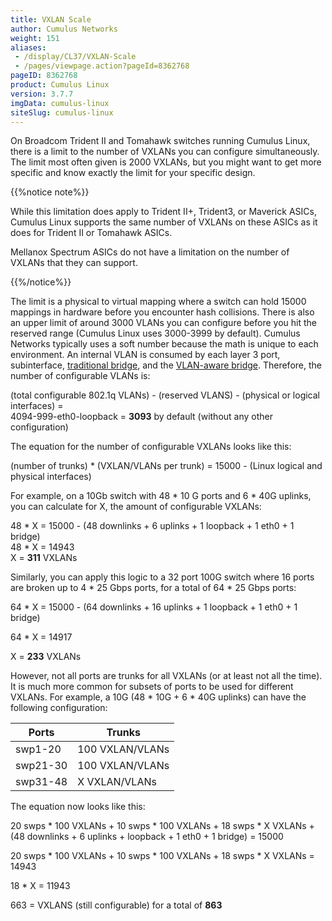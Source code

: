 ```yaml
---
title: VXLAN Scale
author: Cumulus Networks
weight: 151
aliases:
 - /display/CL37/VXLAN-Scale
 - /pages/viewpage.action?pageId=8362768
pageID: 8362768
product: Cumulus Linux
version: 3.7.7
imgData: cumulus-linux
siteSlug: cumulus-linux
---
```

On Broadcom Trident II and Tomahawk switches running Cumulus Linux,
there is a limit to the number of VXLANs you can configure
simultaneously. The limit most often given is 2000 VXLANs, but you might
want to get more specific and know exactly the limit for your specific
design.

{{%notice note%}}

While this limitation does apply to Trident II+, Trident3, or Maverick
ASICs, Cumulus Linux supports the same number of VXLANs on these ASICs
as it does for Trident II or Tomahawk ASICs.

Mellanox Spectrum ASICs do not have a limitation on the number of VXLANs
that they can support.

{{%/notice%}}

The limit is a physical to virtual mapping where a switch can hold 15000
mappings in hardware before you encounter hash collisions. There is also
an upper limit of around 3000 VLANs you can configure before you hit the
reserved range (Cumulus Linux uses 3000-3999 by default). Cumulus
Networks typically uses a soft number because the math is unique to each
environment. An internal VLAN is consumed by each layer 3 port, subinterface,
[traditional bridge](/cumulus-linux/Layer-2/Ethernet-Bridging-VLANs/Traditional-Bridge-Mode),
and the [VLAN-aware bridge](/cumulus-linux/Layer-2/Ethernet-Bridging-VLANs/VLAN-aware-Bridge-Mode).
Therefore, the number of configurable VLANs is:

(total configurable 802.1q VLANs) - (reserved VLANS) - (physical or logical interfaces) =  
4094-999-eth0-loopback = **3093** by default (without any other
configuration)

The equation for the number of configurable VXLANs looks like this:

(number of trunks) \* (VXLAN/VLANs per trunk) = 15000 - (Linux logical
and physical interfaces)

For example, on a 10Gb switch with 48 \* 10 G ports and 6 \* 40G
uplinks, you can calculate for X, the amount of configurable VXLANs:

48 \* X = 15000 - (48 downlinks + 6 uplinks + 1 loopback + 1 eth0 + 1
bridge)  
48 \* X = 14943  
X = **311** VXLANs

Similarly, you can apply this logic to a 32 port 100G switch where 16
ports are broken up to 4 \* 25 Gbps ports, for a total of 64 \* 25 Gbps
ports:

64 \* X = 15000 - (64 downlinks + 16 uplinks + 1 loopback + 1 eth0 + 1
bridge)

64 \* X = 14917

X = **233** VXLANs

However, not all ports are trunks for all VXLANs (or at least not all
the time). It is much more common for subsets of ports to be used for
different VXLANs. For example, a 10G (48 \* 10G + 6 \* 40G uplinks) can
have the following configuration:

| Ports    | Trunks          |
| -------- | --------------- |
| swp1-20  | 100 VXLAN/VLANs |
| swp21-30 | 100 VXLAN/VLANs |
| swp31-48 | X VXLAN/VLANs   |

The equation now looks like this:

20 swps \* 100 VXLANs + 10 swps \* 100 VXLANs + 18 swps \* X VXLANs +
(48 downlinks + 6 uplinks + loopback + 1 eth0 + 1 bridge) = 15000

20 swps \* 100 VXLANs + 10 swps \* 100 VXLANs + 18 swps \* X VXLANs =
14943

18 \* X = 11943

663 = VXLANS (still configurable) for a total of **863**
